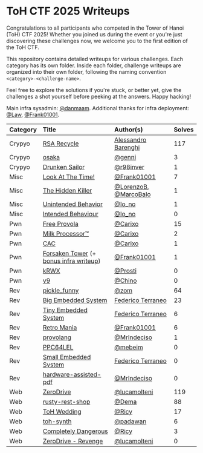 # ToH CTF 2025 Writeups

Congratulations to all participants who competed in the Tower of Hanoi (ToH) CTF
2025! Whether you joined us during the event or you're just discovering these
challenges now, we welcome you to the first edition of the ToH CTF.

This repository contains detailed writeups for various challenges. Each category
has its own folder. Inside each folder, challenge writeups are organized into
their own folder, following the naming convention `<category>-<challenge-name>`.

Feel free to explore the solutions if you're stuck, or better yet, give the
challenges a shot yourself before peeking at the answers. Happy hacking!

Main infra sysadmin: [@danmaam][who-danmaam]. Additional thanks for infra
deployment: [@Law][who-Law], [@Frank01001][who-Frank01001].

| Category | Title                                                                               | Author(s)                                | Solves |
|:---------|:------------------------------------------------------------------------------------|:-----------------------------------------|:-------|
| Crypyo   | [RSA Recycle](crypto/crypto-rsa-recycle)                                            | [Alessandro Barenghi][who-Barenghi]      | 117    |
| Crypyo   | [osaka](crypto/crypto-osaka)                                                        | [@genni](who-genni)                      | 3      |
| Crypyo   | [Drunken Sailor](crypto/crypto-drunken-sailor)                                      | [@r98inver][who-r98inver]                | 1      |
| Misc     | [Look At The Time!](misc/misc-look-at-the-time)                                     | [@Frank01001][who-Frank01001]            | 7      |
| Misc     | [The Hidden Killer](misc/misc-the-silent-killer)                                    | [@LorenzoB](who-LorenzoB), [@MarcoBalo][who-MarcoBalo]   | 1      |
| Misc     | [Unintended Behavior](misc/misc-unintended_behaviour)                               | [@Io_no][who-Io_no]                      | 1      |
| Misc     | [Intended Behaviour](misc/misc-intended-behaviour)                                  | [@Io_no][who-Io_no]                      | 0      |
| Pwn      | [Free Provola](pwn/pwn-free-provola)                                                | [@Carixo][who-Carixo]                    | 15     |
| Pwn      | [Milk Processor&trade;](pwn/pwn-milk-processor)                                     | [@Carixo][who-Carixo]                    | 2      |
| Pwn      | [CAC](pwn/pwn-cac)                                                                  | [@Carixo][who-Carixo]                    | 1      |
| Pwn      | [Forsaken Tower](pwn/pwn-forsaken-tower) (+ [bonus infra writeup](infra/README.md)) | [@Frank01001][who-Frank01001]            | 1      |
| Pwn      | [kRWX](pwn/pwn-krwx)                                                                | [@Prosti][who-Prosti]                    | 0      |
| Pwn      | [v9](pwn/pwn-v9)                                                                    | [@Chino][who-Chino]                      | 0      |
| Rev      | [pickle_funny](rev/rev-pickle-funny)                                                | [@zom][who-zom]                          | 64     |
| Rev      | [Big Embedded System](rev/rev-big-embedded-system)                                  | [Federico Terraneo][who-Terraneo]        | 23     |
| Rev      | [Tiny Embedded System](rev/rev-tiny-embedded-system)                                | [Federico Terraneo][who-Terraneo]        | 6      |
| Rev      | [Retro Mania](rev/rev-retro-mania)                                                  | [@Frank01001][who-Frank01001]            | 6      |
| Rev      | [provolang](rev/rev-provolang)                                                      | [@MrIndeciso][who-MrIndeciso]            | 1      |
| Rev      | [PPC64LEL](rev/rev-ppc64lel)                                                        | [@mebeim][who-mebeim]                    | 0      |
| Rev      | [Small Embedded System](rev/rev-small-embedded-system)                              | [Federico Terraneo][who-Terraneo]        | 0      |
| Rev      | [hardware-assisted-pdf](rev/rev-hardware-assisted-pdf)                              | [@MrIndeciso][who-MrIndeciso]            | 0      |
| Web      | [ZeroDrive](web/web-zerodrive)                                                      | [@lucamolteni][who-lucamolteni]          | 119    |
| Web      | [rusty-rest-shop](web/web-rusty-rest-shop)                                          | [@Dema][who-Dema]                        | 88     |
| Web      | [ToH Wedding](web/web-tohwedding)                                                   | [@Ricy][who-Ricy]                        | 17     |
| Web      | [toh-synth](web/web-tohsynth)                                                       | [@padawan][who-padawan]                  | 6      |
| Web      | [Completely Dangerous](web/web-completely-dangerous)                                | [@Ricy][who-Ricy]                        | 3      |
| Web      | [ZeroDrive - Revenge](web/web-zerodrive-revenge)                                    | [@lucamolteni][who-lucamolteni]          | 0      |


[who-Barenghi]:    https://barenghi.faculty.polimi.it/
[who-Carixo]:      https://github.com/CarixoHD/CarixoHD
[who-Chino]:       https://github.com/MarcoMeinardi
[who-danmaam]:     https://github.com/danmaam
[who-Dema]:        https://github.com/imDema
[who-Frank01001]:  https://github.com/Frank01001
[who-genni]:       https://github.com/Genni21
[who-Io_no]:       https://github.com/io-no
[who-Law]:         https://github.com/LorenzoBinosi
[who-LorenzoB]:    https://github.com/LorenzoBossi
[who-lucamolteni]: https://github.com/molteniluca
[who-MarcoBalo]:   https://github.com/MarcoBalossini
[who-mebeim]:      https://github.com/mebeim
[who-MrIndeciso]:  https://github.com/MrIndeciso
[who-padawan]:     https://github.com/lucapada
[who-Prosti]:      https://github.com/MarcoBalossini
[who-r98inver]:    https://r98inver.github.io/
[who-Ricy]:        https://github.com/riccardosarro
[who-Terraneo]:    https://terraneo.faculty.polimi.it/
[who-zom]:         https://github.com/zommiommy
